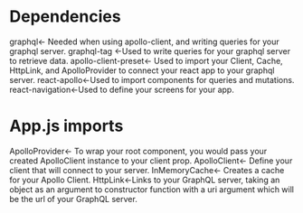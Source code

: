 # Dependencies
graphql← Needed when using apollo-client, and writing queries for your graphql server.
graphql-tag ←Used to write queries for your graphql server to retrieve data.
apollo-client-preset← Used to import your Client, Cache, HttpLink, and ApolloProvider to connect your react app to your graphql server.
react-apollo←Used to import components for queries and mutations.
react-navigation←Used to define your screens for your app.

# App.js imports
ApolloProvider← To wrap your root component, you would pass your created ApolloClient instance to your client prop.
ApolloClient← Define your client that will connect to your server.
InMemoryCache← Creates a cache for your Apollo Client.
HttpLink←Links to your GraphQL server, taking an object as an argument to constructor function with a uri argument which will be the url of your GraphQL server.
